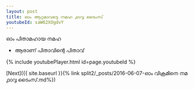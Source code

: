 ```yaml
---
layout: post
title: ഓം ആറ്റമാവട്ടെ നമഹ ൧൦൮ ടൈംസ്
youtubeId: saW62XOgdvY
---
```

 
 
 ഓം പിതാമഹായ നമഹ 
 
 -  ആരാണ് പിതാവിന്റെ പിതാവ് 
 
  
 
  
 
 
 
 
 
 


{% include youtubePlayer.html id=page.youtubeId %}
 
[Next]({{ site.baseurl }}{% link  split2/_posts/2016-06-07-ഓം വിക്രമിനെ നമ ൧൦൮ ടൈംസ്.md%})
 
